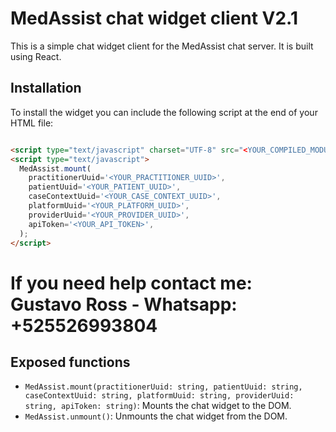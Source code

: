 # MedAssist chat widget client V2.1
This is a simple chat widget client for the MedAssist chat server. It is built using React.

## Installation
To install the widget you can include the following script at the end of your HTML file:
```html

<script type="text/javascript" charset="UTF-8" src="<YOUR_COMPILED_MODULE_URL>"></script>
<script type="text/javascript">
  MedAssist.mount(
    practitionerUuid='<YOUR_PRACTITIONER_UUID>',
    patientUuid='<YOUR_PATIENT_UUID>',
    caseContextUuid='<YOUR_CASE_CONTEXT_UUID>',
    platformUuid='<YOUR_PLATFORM_UUID>',
    providerUuid='<YOUR_PROVIDER_UUID>',
    apiToken='<YOUR_API_TOKEN>',
  );
</script>

```

# If you need help contact me: Gustavo Ross - Whatsapp: +525526993804
## Exposed functions
- `MedAssist.mount(practitionerUuid: string, patientUuid: string, caseContextUuid: string, platformUuid: string, providerUuid: string, apiToken: string)`: Mounts the chat widget to the DOM.
- `MedAssist.unmount()`: Unmounts the chat widget from the DOM.